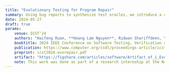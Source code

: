 ```yaml
---
title: "Evolutionary Testing for Program Repair"
summary: Using bug reports to synthesize test oracles, we introduce a coevolutionary workflow that incrementally improves the test suite to produce better patches.
date: 2024-05-27
draft: true
params:
    venue: ICST'24
    authors: "Haifeng Ruan, **Hoang Lam Nguyen**, Ridwan Shariffdeen, Yannic Noller, Abhik Roychoudhury"
    booktitle: 2024 IEEE Conference on Software Testing, Verification and Validation (ICST).
    publication: https://www.computer.org/csdl/proceedings-article/icst/2024/081800a105/1ZKz4zxEBiw
    preprint: icst2024-evorepair.pdf
    artifact: "https://figshare.com/articles/software/Artifact_of_i_Evolutionary_Testing_for_Program_Repair_i_/22774115"
    note: This work was done as part of a research internship at the National University of Singapore (NUS).
---
```

